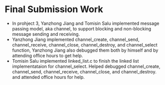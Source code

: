 # Final Submission Work
 * In prohject 3, Yanzhong Jiang and Tomisin Salu implemented message passing model, aka channel, to support blocking and non-blocking message sending and receiving. 
 * Yanzhong Jiang implemented channel_create, channel_send, channel_receive, channel_close, channel_destroy, and channel_select function, Yanzhong Jiang also debugged them both by himself and by attending office hours to get help. 
 * Tomisin Salu implemented linked_list.c to finish the linked list implementataion for channel_select. Helped debugged channel_create, channel_send, channel_receive, channel_close, and channel_destroy. and attended office hours for help.
